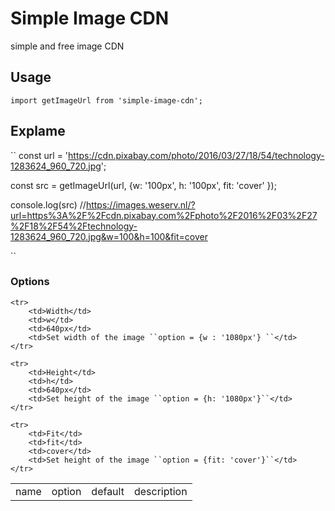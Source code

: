 # Simple Image CDN

simple and free image CDN



## Usage

``
import getImageUrl from 'simple-image-cdn';
``

## Explame

``
const url = 'https://cdn.pixabay.com/photo/2016/03/27/18/54/technology-1283624_960_720.jpg';

const src = getImageUrl(url, {w: '100px', h: '100px', fit: 'cover' });

console.log(src)
//https://images.weserv.nl/?url=https%3A%2F%2Fcdn.pixabay.com%2Fphoto%2F2016%2F03%2F27%2F18%2F54%2Ftechnology-1283624_960_720.jpg&w=100&h=100&fit=cover


``

### Options


<table>
    <tr>
        <td>name</td>
        <td>option</td>
        <td>default</td>
        <td>description</td>
    </tr>

    <tr>
        <td>Width</td>
        <td>w</td>
        <td>640px</td>
        <td>Set width of the image ``option = {w : '1080px'} ``</td>
    </tr>

    <tr>
        <td>Height</td>
        <td>h</td>
        <td>640px</td>
        <td>Set height of the image ``option = {h: '1080px'}``</td>
    </tr>

    <tr>
        <td>Fit</td>
        <td>fit</td>
        <td>cover</td>
        <td>Set height of the image ``option = {fit: 'cover'}``</td>
    </tr>
</table>
